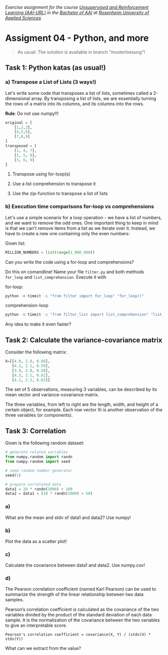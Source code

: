 _Exercise assignment for the course [Unsupervised and Reinforcement Learning (AAI-URL)](https://inf-git.fh-rosenheim.de/aai-url/hsro-aai-url-github-io) in the [Bachelor of AAI](https://www.th-rosenheim.de/en/technology/computer-science-mathematics/applied-artificial-intelligence-bachelors-degree) at [Rosenheim University of Applied Sciences](http://www.th-rosenheim.de)_

# Assigment 04 - Python, and more

> As usual: The solution is available in branch "musterloesung"!

## Task 1: Python katas (as usual!)

### a) Transpose a List of Lists  (3 ways!)

Let's write some code that transposes a list of lists, sometimes called a 2-dimensional array. By transposing a list of lists, we are essentially turning the rows of a matrix into its columns, and its columns into the rows.

**Rule**: Do not use numpy!!!

```python
original = [
    [1,2,3],
    [4,5,6],
    [7,8,9]
]
transposed = [
    [1, 4, 7], 
    [2, 5, 8], 
    [3, 6, 9]
]
```

1) Transpose using for-loop(s)

2) Use a list comprehension to transpose it

3) Use the zip-function to transpose a list of lists

### b) Execution time comparisons for-loop vs comprehensions

Let's use a simple scenario for a loop operation - we have a list of numbers, and we want to remove the odd ones. One important thing to keep in mind is that we can't remove items from a list as we iterate over it. Instead, we have to create a new one containing only the even numbers:

Given list:

```python
MILLION_NUMBERS = list(range(1_000_000))
```

Can you write the code using a for-loop and comprehensions?

Do this on comandline! Name your file `filter.py` and both methods `for_loop` and `list_comprehension`. Execute it with

for-loop:

```bash
python -m timeit -s "from filter import for_loop" "for_loop()"
```

comprehension-loop

```bash
python -m timeit -s "from filter_list import list_comprehension" "list_comprehension()"
```

Any idea to make it even faster?


## Task 2: Calculate the variance-covariance matrix

Consider the following matrix:

```python
X=[[4.0, 2.0, 0.60],
   [4.2, 2.1, 0.59],
   [3.9, 2.0, 0.58],
   [4.3, 2.1, 0.62],
   [4.1, 2.2, 0.63]]
```

The set of 5 observations, measuring 3 variables, can be described by its mean vector and variance-covariance matrix. 

The three variables, from left to right are the length, width, and height of a certain object, for example. 
Each row vector Xi is another observation of the three variables (or components).

## Task 3: Correlation

Given is the following random dataset:

```python
# generate related variables
from numpy.random import randn
from numpy.random import seed

# seed random number generator
seed(1)

# prepare correlated data
data1 = 20 * randn(1000) + 100
data2 = data1 + (10 * randn(1000) + 50)
```

### a)

What are the mean and stdv of data1 and data2? Use numpy!


### b)

Plot the data as a scatter plot!

### c)

Calculate the covariance between data1 and data2. Use numpy.cov!

### d)

The Pearson correlation coefficient (named Karl Pearson) can be used to summarize the strength of the linear relationship between two data samples.

Pearson’s correlation coefficient is calculated as the covariance of the two variables divided by the product of the standard deviation of each data sample. It is the normalization of the covariance between the two variables to give an interpretable score.

```
Pearson's correlation coefficient = covariance(X, Y) / (stdv(X) * stdv(Y))
```
What can we extract from the value?
